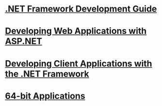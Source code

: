 # [.NET Framework Development Guide](development-guide.md)
# [Developing Web Applications with ASP.NET](develop-web-apps-with-aspnet.md)
# [Developing Client Applications with the .NET Framework](develop-client-apps.md)
# [64-bit Applications](64-bit-apps.md)
